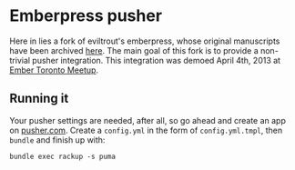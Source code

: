 # Emberpress pusher

Here in lies a fork of eviltrout's emberpress, whose original manuscripts
have been archived [here](https://github.com/eviltrout/emberpress). The main goal
of this fork is to provide a non-trivial pusher integration. This integration
was demoed April 4th, 2013 at [Ember Toronto Meetup](http://torontoemberjs.com/).

## Running it

Your pusher settings are needed, after all, so go ahead and create an app on
[pusher.com](http://pusher.com). Create a `config.yml` in the form 
of `config.yml.tmpl`, then `bundle` and finish up with:

`bundle exec rackup -s puma`  
  

